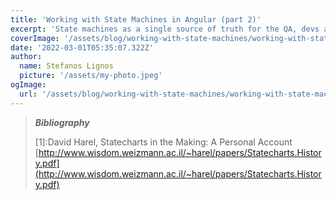 ```yaml
---
title: 'Working with State Machines in Angular (part 2)'
excerpt: 'State machines as a single source of truth for the QA, devs and POs'
coverImage: '/assets/blog/working-with-state-machines/working-with-state-machines-main-photo.jpeg'
date: '2022-03-01T05:35:07.322Z'
author:
  name: Stefanos Lignos
  picture: '/assets/my-photo.jpeg'
ogImage:
  url: '/assets/blog/working-with-state-machines/working-with-state-machines-main-photo.jpeg'
---
```




> **_Bibliography_**
> 
> \[1\]:David Harel, Statecharts in the Making: A Personal Account [http://www.wisdom.weizmann.ac.il/~harel/papers/Statecharts.History.pdf](http://www.wisdom.weizmann.ac.il/~harel/papers/Statecharts.History.pdf)